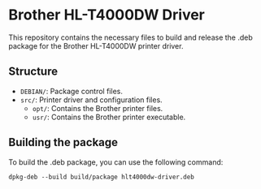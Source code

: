 # Brother HL-T4000DW Driver

This repository contains the necessary files to build and release the .deb package for the Brother HL-T4000DW printer driver.

## Structure

- `DEBIAN/`: Package control files.
- `src/`: Printer driver and configuration files.
  - `opt/`: Contains the Brother printer files.
  - `usr/`: Contains the Brother printer executable.

## Building the package

To build the .deb package, you can use the following command:

```
dpkg-deb --build build/package hlt4000dw-driver.deb
```

